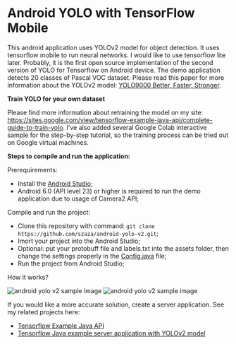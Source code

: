 # Android YOLO with TensorFlow Mobile
This android application uses YOLOv2 model for object detection. It uses tensorflow mobile to run neural networks. I would like to use tensorflow lite later. Probably, it is the first open source implementation of the second version of YOLO for Tensorflow on Android device. The demo application detects 20 classes of Pascal VOC dataset. Please read this paper for more information about the YOLOv2 model: [YOLO9000 Better, Faster, Stronger](https://arxiv.org/pdf/1612.08242.pdf).

**Train YOLO for your own dataset**

Please find more information about retraining the model on my site: https://sites.google.com/view/tensorflow-example-java-api/complete-guide-to-train-yolo. I've also added several Google Colab interactive sample for the step-by-step tutorial, so the training process can be tried out on Google virtual machines.

**Steps to compile and run the application:**

Prerequirements:

* Install the [Android Studio](https://developer.android.com/studio/index.html);
* Android 6.0 (API level 23) or higher is required to run the demo application due to usage of Camera2 API;

Compile and run the project:

* Clone this repository with command: `git clone https://github.com/szaza/android-yolo-v2.git`;
* Imort your project into the Android Studio;
* Optional: put your protobuff file and labels.txt into the assets folder, then change the settings properly in the [Config.java](https://github.com/szaza/android-yolo-v2/blob/master/src/org/tensorflow/yolo/Config.java) file;
* Run the project from Android Studio;

How it works?

![android yolo v2 sample image](http://jp64sv166.daikin.co.jp/gitbucket/shimatani/garbage/raw/master/sample/android-yolo-v2.png)
![android yolo v2 sample image](http://jp64sv166.daikin.co.jp/gitbucket/shimatani/garbage/raw/master/sample/android-yolo-v2.1.png)

If you would like a more accurate solution, create a server application. See my related projects here:
* [Tensorflow Example Java API](https://sites.google.com/view/tensorflow-example-java-api/home)
* [Tensorflow Java example server application with YOLOv2 model](https://sites.google.com/view/tensorflow-example-java-api/tensorflow-java-api-with-spring-framework)
